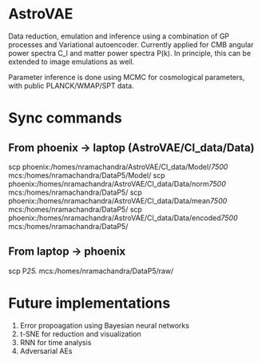 # AstroVAE

Data reduction, emulation and inference using a combination of GP processes and Variational autoencoder. Currently applied for CMB angular power spectra C_l and matter power spectra P(k). In principle, this can be extended to image emulations as well. 

Parameter inference is done using MCMC for cosmological parameters, with public PLANCK/WMAP/SPT data.  

# Sync commands

## From phoenix -> laptop (AstroVAE/Cl_data/Data)
scp phoenix:/homes/nramachandra/AstroVAE/Cl_data/Model/*7500* mcs:/homes/nramachandra/DataP5/Model/
scp phoenix:/homes/nramachandra/AstroVAE/Cl_data/Data/norm*7500* mcs:/homes/nramachandra/DataP5/
scp phoenix:/homes/nramachandra/AstroVAE/Cl_data/Data/mean*7500* mcs:/homes/nramachandra/DataP5/
scp phoenix:/homes/nramachandra/AstroVAE/Cl_data/Data/encoded*7500* mcs:/homes/nramachandra/DataP5/


## From laptop -> phoenix
scp P*25.* mcs:/homes/nramachandra/DataP5/raw/


# Future implementations 
1. Error propoagation using Bayesian neural networks
1. t-SNE for reduction and visualization
2. RNN for time analysis
3. Adversarial AEs
